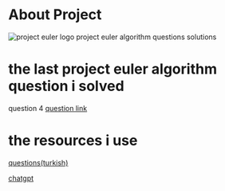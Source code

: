 # About Project
![project euler logo](https://projecteuler.net/themes/logo_default.png)
project euler algorithm questions solutions
# the last project euler algorithm question i solved
question 4 [question link](https://projecteuler.net/problem=5)
# the resources i use
[questions(turkish)](https://muratcorlu.github.io/euler/)

[chatgpt](https://chat.openai.com/)
